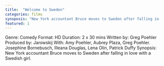 ```yaml
---
title:  "Welcome to Sweden"
categories: films
synoposis: "New York accountant Bruce moves to Sweden after falling in love with a Swedish girl."
featured: 1
---
```


Genre: Comedy
Format: HD
Duration: 2 x 30 mins
Written by: Greg Poehler
Produced by: Jarowskij
With: Amy Poehler, Aubrey Plaza, Greg Poehler. Josephine Bornebusch, Illeana Douglas, Lena Olin, Patrick Duffy
Synopsis:
New York accountant Bruce moves to Sweden after falling in love with a Swedish girl.